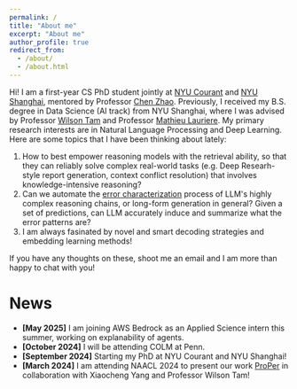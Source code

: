 ```yaml
---
permalink: /
title: "About me"
excerpt: "About me"
author_profile: true
redirect_from: 
  - /about/
  - /about.html
---
```


Hi! I am a first-year CS PhD student jointly at [NYU Courant](https://cims.nyu.edu/dynamic/) and [NYU Shanghai](https://shanghai.nyu.edu), mentored by Professor [Chen Zhao](http://www.chenz.umiacs.io/). Previously, I received my B.S. degree in Data Science (AI track) from NYU Shanghai, where I was advised by Professor [Wilson Tam](https://shanghai.nyu.edu/academics/faculty/directory/yik-cheung-wilson-tam) and Professor [Mathieu Lauriere](https://mlauriere.github.io/). My primary research interests are in Natural Language Processing and Deep Learning. Here are some topics that I have been thinking about lately:

1. How to best empower reasoning models with the retrieval ability, so that they can reliably solve complex real-world tasks (e.g. Deep Researh-style report generation, context conflict resolution) that involves knowledge-intensive reasoning?
2. Can we automate the [error characterization](http://duboue.net/blog37.html) process of LLM's highly complex reasoning chains, or long-form generation in general? Given a set of predictions, can LLM accurately induce and summarize what the error patterns are?
3. I am always fasinated by novel and smart decoding strategies and embedding learning methods!

If you have any thoughts on these, shoot me an email and I am more than happy to chat with you!

News
======

* **[May 2025]** I am joining AWS Bedrock as an Applied Science intern this summer, working on explanability of agents.
* **[October 2024]** I will be attending COLM at Penn.
* **[September 2024]** Starting my PhD at NYU Courant and NYU Shanghai! 
* **[March 2024]** I am attending NAACL 2024 to present our work [ProPer](https://arxiv.org/abs/2405.17893) in collaboration with Xiaocheng Yang and Professor Wilson Tam!


